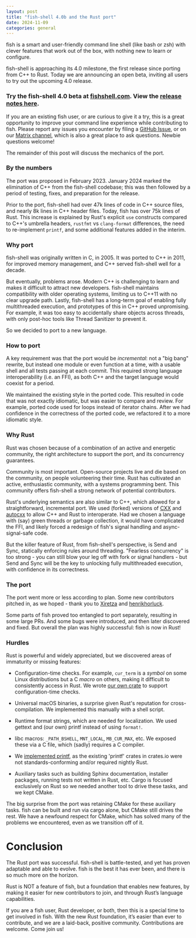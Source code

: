 ```yaml
---
layout: post
title: "fish-shell 4.0b and the Rust port"
date: 2024-11-09
categories: general
---
```


fish is a smart and user-friendly command line shell (like bash or zsh) with clever features that work out of the box, with nothing new to learn or configure.

fish-shell is approaching its 4.0 milestone, the first release since porting from C++ to Rust. Today we are announcing an open beta, inviting all users to try out the upcoming 4.0 release.

### **Try the fish-shell 4.0 beta at [fishshell.com](https://fishshell.com)**. View the [release notes here](https://fishshell.com/docs/current/relnotes.html).

If you are an existing fish user, or are curious to give it a try, this is a great opportunity to improve your command line experience while contributing to fish. Please report any issues you encounter by filing a [GitHub Issue](http://github.com/fish-shell/fish-shell/issues), or on our [Matrix channel](https://matrix.to/#/#fish-shell:matrix.org), which is also a great place to ask questions. Newbie questions welcome!

The remainder of this post will discuss the mechanics of the port.

### By the numbers

The port was proposed in February 2023. January 2024 marked the elimination of C++ from the fish-shell codebase; this was then followed by a period of testing, fixes, and preparation for the release.

Prior to the port, fish-shell had over 47k lines of code in C++ source files, and nearly 8k lines in C++ header files. Today, fish has over 75k lines of Rust. This increase is explained by Rust's explicit `use` constructs compared to C++'s umbrella headers, `rustfmt` vs `clang-format` differences, the need to re-implement `printf`, and some additional features added in the interim.

### Why port

fish-shell was originally written in C, in 2005. It was ported to C++ in 2011, for improved memory management, and C++ served fish-shell well for a decade.

But eventually, problems arose. Modern C++ is challenging to learn and makes it difficult to attract new developers. fish-shell maintains compatibility with older operating systems, limiting us to C++11 with no clear upgrade path. Lastly, fish-shell has a long-term goal of enabling fully multithreaded execution, and prototypes of this in C++ proved unpromising. For example, it was too easy to accidentally share objects across threads, with only post-hoc tools like Thread Sanitizer to prevent it.

So we decided to port to a new language.

### How to port

A key requirement was that the port would be _incremental_: not a "big bang" rewrite, but instead one module or even function at a time, with a usable shell and all tests passing at each commit. This required strong language interoperability (i.e. an FFI), as both C++ and the target language would coexist for a period.

We maintained the existing style in the ported code. This resulted in code that was not exactly idiomatic, but was easier to compare and review. For example, ported code used for loops instead of iterator chains. After we had confidence in the correctness of the ported code, we refactored it to a more idiomatic style.

### Why Rust

Rust was chosen because of a combination of an active and energetic community, the right architecture to support the port, and its concurrency guarantees.

Community is most important. Open-source projects live and die based on the community, on people volunteering their time. Rust has cultivated an active, enthusiastic community, with a systems programming bent. This community offers fish-shell a strong network of potential contributors.

Rust's underlying semantics are also similar to C++, which allowed for a straightforward, incremental port. We used (forked) versions of [CXX](https://cxx.rs) and [autocxx](https://google.github.io/autocxx/) to allow C++ and Rust to interoperate. Had we chosen a language with (say) green threads or garbage collection, it would have complicated the FFI, and likely forced a redesign of fish's signal handling and async-signal-safe code.

But the killer feature of Rust, from fish-shell's perspective, is Send and Sync, statically enforcing rules around threading. "Fearless concurrency" is too strong - you can still blow your leg off with fork or signal handlers - but Send and Sync will be the key to unlocking fully multithreaded execution, with confidence in its correctness.

### The port

The port went more or less according to plan. Some new contributors pitched in, as we hoped - thank you to [Xiretza](https://github.com/Xiretza) and [henrikhorluck](https://github.com/henrikhorluck).

Some parts of fish proved too entangled to port separately, resulting in some large PRs. And some bugs were introduced, and then later discovered and fixed. But overall the plan was highly successful: fish is now in Rust!

### Hurdles

Rust is powerful and widely appreciated, but we discovered areas of immaturity or missing features:

- Configuration-time checks. For example, `cur_term` is a _symbol_ on some Linux distributions but a C _macro_ on others, making it difficult to consistently access in Rust. We wrote [our own crate](https://github.com/mqudsi/rsconf) to support configuration-time checks.

- Universal macOS binaries, a surprise given Rust's reputation for cross-compilation. We implemented this manually with a shell script.

- Runtime format strings, which are needed for localization. We used gettext and (our own) printf instead of using `format!`.

- libc macros: `_PATH_BSHELL`, `MNT_LOCAL`, `MB_CUR_MAX`, etc. We exposed these via a C file, which (sadly) requires a C compiler.

- We [implemented printf](https://crates.io/crates/fish-printf), as the existing 'printf' crates in crates.io were not standards-conforming and/or required nightly Rust.

- Auxiliary tasks such as building Sphinx documentation, installer packages, running tests not written in Rust, etc. Cargo is focused exclusively on Rust so we needed another tool to drive these tasks, and we kept CMake.

The big surprise from the port was retaining CMake for these auxiliary tasks. fish can be built and run via cargo alone, but CMake still drives the rest. We have a newfound respect for CMake, which has solved many of the problems we encountered, even as we transition off of it.

# Conclusion

The Rust port was successful. fish-shell is battle-tested, and yet has proven adaptable and able to evolve. fish is the best it has ever been, and there is so much more on the horizon.

Rust is NOT a feature of fish, but a foundation that enables new features, by making it easier for new contributors to join, and through Rust’s language capabilities.

If you are a fish user, Rust developer, or both, then this is a special time to get involved in fish. With the new Rust foundation, it’s easier than ever to contribute, and we are a laid-back, positive community. Contributions are welcome. Come join us!
